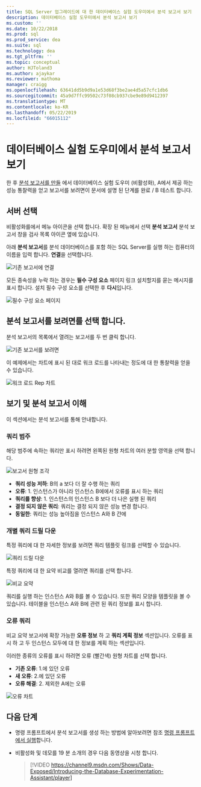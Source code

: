 ```yaml
---
title: SQL Server 업그레이드에 대 한 데이터베이스 실험 도우미에서 분석 보고서 보기
description: 데이터베이스 실험 도우미에서 분석 보고서 보기
ms.custom: ''
ms.date: 10/22/2018
ms.prod: sql
ms.prod_service: dea
ms.suite: sql
ms.technology: dea
ms.tgt_pltfrm: ''
ms.topic: conceptual
author: HJToland3
ms.author: ajaykar
ms.reviewer: mathoma
manager: craigg
ms.openlocfilehash: 63641dd5b9d9a1e53d68f3be2ae4d5a57cfc1db6
ms.sourcegitcommit: 45a9d7ffc99502c73f08cb937cbe9e89d9412397
ms.translationtype: MT
ms.contentlocale: ko-KR
ms.lasthandoff: 05/22/2019
ms.locfileid: "66015112"
---
```

# <a name="view-analysis-reports-in-database-experimentation-assistant"></a>데이터베이스 실험 도우미에서 분석 보고서 보기

한 후 [분석 보고서를 만들](database-experimentation-assistant-create-report.md) 에서 데이터베이스 실험 도우미 (비활성화), A에서 제공 하는 성능 통찰력을 얻고 보고서를 보려면이 문서에 설명 된 단계를 완료 / B 테스트 합니다.

## <a name="select-a-server"></a>서버 선택

비활성화를에서 메뉴 아이콘을 선택 합니다. 확장 된 메뉴에서 선택 **분석 보고서** 분석 보고서 창을 검사 목록 아이콘 옆에 있습니다.

아래 **분석 보고서**를 분석 데이터베이스를 포함 하는 SQL Server를 실행 하는 컴퓨터의 이름을 입력 합니다. **연결**을 선택합니다. 

![기존 보고서에 연결](./media/database-experimentation-assistant-view-report/dea-view-report-connect.png)

모든 종속성을 누락 하는 경우는 **필수 구성 요소** 페이지 링크 설치할지를 묻는 메시지를 표시 합니다. 설치 필수 구성 요소를 선택한 후 **다시**입니다.

![필수 구성 요소 페이지](./media/database-experimentation-assistant-view-report/dea-view-report-prereq.png)

## <a name="select-an-analysis-report-to-view"></a>분석 보고서를 보려면를 선택 합니다.

분석 보고서의 목록에서 열려는 보고서를 두 번 클릭 합니다.

![기존 보고서를 보려면](./media/database-experimentation-assistant-view-report/dea-view-report-view-existing.png)

이 예제에서는 차트에 표시 된 대로 워크 로드를 나타내는 정도에 대 한 통찰력을 얻을 수 있습니다.

![워크 로드 Rep 차트](./media/database-experimentation-assistant-view-report/dea-view-report-workload-compare.png)

## <a name="view-and-understand-the-analysis-report"></a>보기 및 분석 보고서 이해

이 섹션에서는 분석 보고서를 통해 안내합니다.

### <a name="query-categories"></a>쿼리 범주

해당 범주에 속하는 쿼리만 표시 하려면 왼쪽된 원형 차트의 여러 분할 영역을 선택 합니다.

![보고서 원형 조각](./media/database-experimentation-assistant-view-report/dea-view-report-pie-slices.png)

- **쿼리 성능 저하**: B의 a 보다 더 잘 수행 하는 쿼리  
- **오류**: 1. 인스턴스가 아니라 인스턴스 B에에서 오류를 표시 하는 쿼리  
- **쿼리를 향상**: 1. 인스턴스의 인스턴스 B 보다 더 나은 실행 된 쿼리  
- **결정 되지 않은 쿼리**: 쿼리는 결정 되지 않은 성능 변경 합니다.  
- **동일한**: 쿼리는 성능 높아짐을 인스턴스 A와 B 간에

### <a name="individual-query-drill-down"></a>개별 쿼리 드릴 다운

특정 쿼리에 대 한 자세한 정보를 보려면 쿼리 템플릿 링크를 선택할 수 있습니다.

![쿼리 드릴 다운](./media/database-experimentation-assistant-view-report/dea-view-report-drilldown.png)

특정 쿼리에 대 한 요약 비교를 열려면 쿼리를 선택 합니다.

![비교 요약](./media/database-experimentation-assistant-view-report/dea-view-report-comparison-summary.png)

쿼리를 실행 하는 인스턴스 A와 B를 볼 수 있습니다. 또한 쿼리 모양을 템플릿을 볼 수 있습니다. 테이블을 인스턴스 A와 B에 관련 된 쿼리 정보를 표시 합니다.

### <a name="error-queries"></a>오류 쿼리

비교 요약 보고서에 확장 가능한 **오류 정보** 하 고 **쿼리 계획 정보** 섹션입니다. 오류를 표시 하 고 두 인스턴스 모두에 대 한 정보를 계획 하는 섹션입니다.

이러한 종류의 오류를 표시 하려면 오류 (빨간색) 원형 차트를 선택 합니다.
- **기존 오류**: 1.에 있던 오류
- **새 오류**: 2.에 있던 오류
- **오류 해결**: 2. 제외한 A에는 오류

![오류 차트](./media/database-experimentation-assistant-view-report/dea-view-report-error-charts.png)

## <a name="next-steps"></a>다음 단계

- 명령 프롬프트에서 분석 보고서를 생성 하는 방법에 알아보려면 참조 [명령 프롬프트에서 실행](database-experimentation-assistant-run-command-prompt.md)합니다.

- 비활성화 및 데모를 19 분 소개의 경우 다음 동영상을 시청 합니다.

  > [!VIDEO https://channel9.msdn.com/Shows/Data-Exposed/Introducing-the-Database-Experimentation-Assistant/player]
